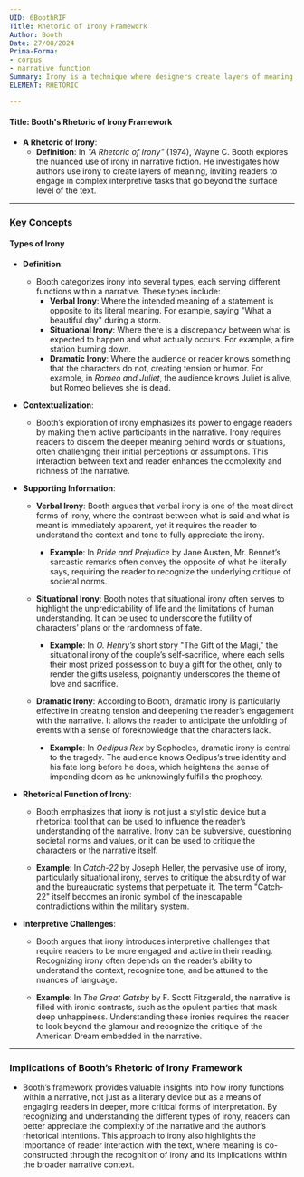 ```yaml
---
UID: 6BoothRIF
Title: Rhetoric of Irony Framework
Author: Booth
Date: 27/08/2024
Prima-Forma:
- corpus
- narrative function
Summary: Irony is a technique where designers create layers of meaning and engage readers in complex interpretive tasks.
ELEMENT: RHETORIC

---
```

#### Title: **Booth's Rhetoric of Irony Framework**

- **A Rhetoric of Irony**:
  - **Definition**: In *"A Rhetoric of Irony"* (1974), Wayne C. Booth explores the nuanced use of irony in narrative fiction. He investigates how authors use irony to create layers of meaning, inviting readers to engage in complex interpretive tasks that go beyond the surface level of the text.

---

### **Key Concepts**

#### **Types of Irony**

- **Definition**:
  - Booth categorizes irony into several types, each serving different functions within a narrative. These types include:
    - **Verbal Irony**: Where the intended meaning of a statement is opposite to its literal meaning. For example, saying "What a beautiful day" during a storm.
    - **Situational Irony**: Where there is a discrepancy between what is expected to happen and what actually occurs. For example, a fire station burning down.
    - **Dramatic Irony**: Where the audience or reader knows something that the characters do not, creating tension or humor. For example, in *Romeo and Juliet*, the audience knows Juliet is alive, but Romeo believes she is dead.

- **Contextualization**:
  - Booth’s exploration of irony emphasizes its power to engage readers by making them active participants in the narrative. Irony requires readers to discern the deeper meaning behind words or situations, often challenging their initial perceptions or assumptions. This interaction between text and reader enhances the complexity and richness of the narrative.

- **Supporting Information**:
  - **Verbal Irony**: Booth argues that verbal irony is one of the most direct forms of irony, where the contrast between what is said and what is meant is immediately apparent, yet it requires the reader to understand the context and tone to fully appreciate the irony.
    - **Example**: In *Pride and Prejudice* by Jane Austen, Mr. Bennet’s sarcastic remarks often convey the opposite of what he literally says, requiring the reader to recognize the underlying critique of societal norms.

  - **Situational Irony**: Booth notes that situational irony often serves to highlight the unpredictability of life and the limitations of human understanding. It can be used to underscore the futility of characters’ plans or the randomness of fate.
    - **Example**: In *O. Henry’s* short story "The Gift of the Magi," the situational irony of the couple’s self-sacrifice, where each sells their most prized possession to buy a gift for the other, only to render the gifts useless, poignantly underscores the theme of love and sacrifice.

  - **Dramatic Irony**: According to Booth, dramatic irony is particularly effective in creating tension and deepening the reader’s engagement with the narrative. It allows the reader to anticipate the unfolding of events with a sense of foreknowledge that the characters lack.
    - **Example**: In *Oedipus Rex* by Sophocles, dramatic irony is central to the tragedy. The audience knows Oedipus’s true identity and his fate long before he does, which heightens the sense of impending doom as he unknowingly fulfills the prophecy.

- **Rhetorical Function of Irony**:
  - Booth emphasizes that irony is not just a stylistic device but a rhetorical tool that can be used to influence the reader’s understanding of the narrative. Irony can be subversive, questioning societal norms and values, or it can be used to critique the characters or the narrative itself.

  - **Example**: In *Catch-22* by Joseph Heller, the pervasive use of irony, particularly situational irony, serves to critique the absurdity of war and the bureaucratic systems that perpetuate it. The term "Catch-22" itself becomes an ironic symbol of the inescapable contradictions within the military system.

- **Interpretive Challenges**:
  - Booth argues that irony introduces interpretive challenges that require readers to be more engaged and active in their reading. Recognizing irony often depends on the reader’s ability to understand the context, recognize tone, and be attuned to the nuances of language.

  - **Example**: In *The Great Gatsby* by F. Scott Fitzgerald, the narrative is filled with ironic contrasts, such as the opulent parties that mask deep unhappiness. Understanding these ironies requires the reader to look beyond the glamour and recognize the critique of the American Dream embedded in the narrative.

---

### **Implications of Booth’s Rhetoric of Irony Framework**

- Booth’s framework provides valuable insights into how irony functions within a narrative, not just as a literary device but as a means of engaging readers in deeper, more critical forms of interpretation. By recognizing and understanding the different types of irony, readers can better appreciate the complexity of the narrative and the author’s rhetorical intentions. This approach to irony also highlights the importance of reader interaction with the text, where meaning is co-constructed through the recognition of irony and its implications within the broader narrative context.